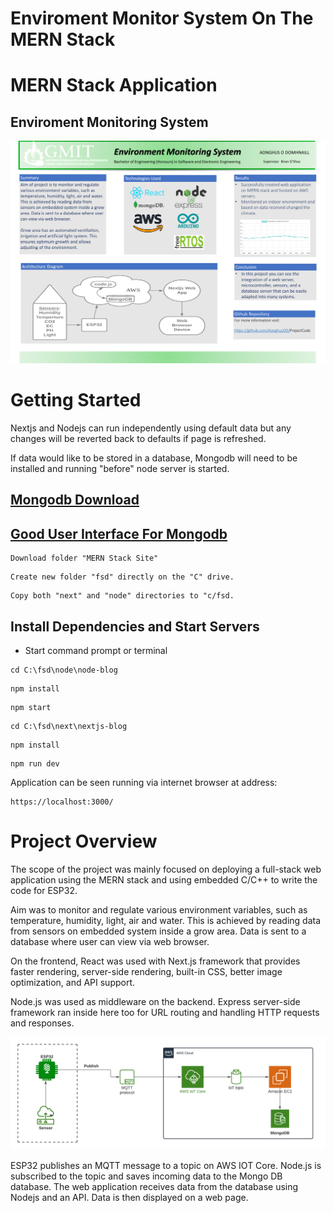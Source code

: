 # Enviroment Monitor System On The MERN Stack
# MERN Stack Application 
## Enviroment Monitoring System 

![Architecture Diagram](https://github.com/AonghusOD/ProjectCode/blob/master/Diagrams/Poster.png)

# Getting Started

Nextjs and Nodejs can run independently using default data but any changes will be reverted back to defaults if page is refreshed. 

If data would like to be stored in a database, Mongodb will need to be installed and running "before" node server is started.

## [Mongodb Download](https://www.mongodb.com/try/download/community)

## [Good User Interface For Mongodb](https://studio3t.com)

```
Download folder "MERN Stack Site"
```
```
Create new folder "fsd" directly on the "C" drive.
```
```
Copy both "next" and "node" directories to "c/fsd.
```

## Install Dependencies and Start Servers

- Start command prompt or terminal

```
cd C:\fsd\node\node-blog
```
```
npm install
```
```
npm start
```
```
cd C:\fsd\next\nextjs-blog
```
```
npm install
```
```
npm run dev
```
Application can be seen running via internet browser at address:
```
https://localhost:3000/
```
# Project Overview

The scope of the project was mainly focused on deploying a full-stack web application using the MERN stack and using embedded C/C++ to write the code for ESP32.

Aim was to monitor and regulate various environment variables, such as temperature, humidity, light, air and water. This is achieved by reading data from sensors on embedded system inside a grow area. Data is sent to a database where user can view via web browser.

On the frontend, React was used with Next.js framework that provides faster rendering, server-side rendering, built-in CSS, better image optimization, and API support.

Node.js was used as middleware on the backend. Express server-side framework ran inside here too for URL routing and handling HTTP requests and responses.

![AWS Diagram](https://github.com/AonghusOD/ProjectCode/blob/master/Diagrams/UML%20State%20Diagram%20AWS.png)

ESP32 publishes an MQTT message to a topic on AWS IOT Core. Node.js is subscribed to the topic and saves incoming data to the Mongo DB database. The web application receives data from the database using Nodejs and an API. Data is then displayed on a web page.

